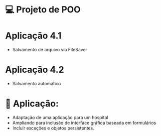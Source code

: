 # 💻 Projeto de POO

# Aplicação 4.1
- Salvamento de arquivo via FileSaver

# Aplicação 4.2
- Salvamento automático

# 🚀 Aplicação:
- Adaptação de uma aplicação para um hospital
- Ampliando para inclusão de interface gráfica baseada em formulários
- Incluir exceções e objetos persistentes.

